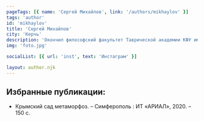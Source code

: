```yaml
---
pageTags: [{ name: 'Сергей Михайлов', link: '/authors/mikhaylov' }]
tags: 'author'
id: 'mikhaylov'
title: 'Сергей Михайлов'
city: 'Керчь'
description: 'Окончил философский факультет Таврической академии КФУ им. В. И. Вернадского по специальности религиоведение. Любимые поэты: Б. Рыжий, С. Есенин, Б. Пастернак, В. Маяковский, В. Хлебников, Н. Гумилёв, Д. Новиков.'
img: 'foto.jpg'

socialList: [{ url: 'inst', text: 'Инстаграм' }]

layout: author.njk
---
```


## Избранные публикации:

- Крымский сад метаморфоз. – Симферополь : ИТ «АРИАЛ», 2020. – 150 c.
